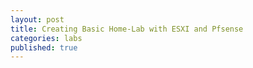 ```yaml
---
layout: post
title: Creating Basic Home-Lab with ESXI and Pfsense
categories: labs
published: true
---
```


